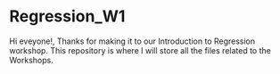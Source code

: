 # Regression_W1

Hi eveyone!, Thanks for making it to our Introduction to Regression workshop. This repository is where I will store all the files related to the Workshops.
